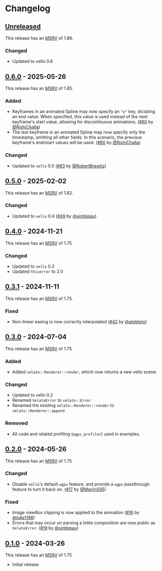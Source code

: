 # Changelog

<!-- Instructions

This changelog follows the patterns described here: <https://keepachangelog.com/en/1.0.0/>.

Subheadings to categorize changes are `added, changed, deprecated, removed, fixed, security`.

-->

## [Unreleased]

This release has an [MSRV][] of 1.86.

### Changed

- Updated to vello 0.6

## [0.6.0]  - 2025-05-26

This release has an [MSRV][] of 1.85.

### Added

- Keyframes in an animated Spline may now specify an `"e"` key, dictating an end value. When specified, this value is used instead of the next keyframe's start value, allowing for discontinuous animations. ([#60][] by [@RishiChalla][])
- The last keyframe in an animated Spline may now specify only the timestamp, omitting all other fields. In this scenario, the previous keyframe's end/start values will be used. ([#60][] by [@RishiChalla][])

### Changed

- Updated to `vello` 0.5 ([#63][] by [@RobertBrewitz][])

## [0.5.0]  - 2025-02-02

This release has an [MSRV][] of 1.82.

### Changed

- Updated to `vello` 0.4 ([#49][] by [@simbleau][]).

## [0.4.0]  - 2024-11-21

This release has an [MSRV][] of 1.75.

### Changed

- Updated to `vello` 0.3
- Updated `thiserror` to 2.0

## [0.3.1]  - 2024-11-11

This release has an [MSRV][] of 1.75.

### Fixed

- Non-linear easing is now correctly interpolated ([#42] by [@atoktoto])

## [0.3.0]  - 2024-07-04

This release has an [MSRV][] of 1.75.

### Added

- Added `velato::Renderer::render`, which now returns a new vello scene.

### Changed

- Updated to vello 0.2
- Renamed `VelatoError` to `velato::Error`
- Renamed the existing `velato::Renderer::render` to `velato::Renderer::append`

### Removed

- All code and related profiling (`wgpu_profiler`) used in examples.

## [0.2.0] - 2024-05-26

This release has an [MSRV][] of 1.75.

### Changed

- Disable `vello`'s default `wgpu` feature, and provide a `wgpu` passthrough feature to turn it back on. ([#17] by [@MarijnS95])

### Fixed

- Image viewBox clipping is now applied to the animation ([#16] by [@luke1188])
- Errors that may occur on parsing a lottie composition are now public as `VelatoError`. ([#19] by [@simbleau])

## [0.1.0] - 2024-03-26

This release has an [MSRV][] of 1.75.

- Initial release

[@luke1188]: https://github.com/luke1188
[@MarijnS95]: https://github.com/MarijnS95
[@simbleau]: https://github.com/simbleau
[@atoktoto]: https://github.com/atoktoto
[@RishiChalla]: https://github.com/RishiChalla
[@RobertBrewitz]: https://github.com/RobertBrewitz

[#16]: https://github.com/linebender/velato/pull/16
[#17]: https://github.com/linebender/velato/pull/17
[#19]: https://github.com/linebender/velato/pull/19
[#42]: https://github.com/linebender/velato/pull/42
[#49]: https://github.com/linebender/velato/pull/49
[#60]: https://github.com/linebender/velato/pull/60
[#63]: https://github.com/linebender/velato/pull/63

[Unreleased]: https://github.com/linebender/velato/compare/v0.6.0...HEAD
[0.6.0]: https://github.com/linebender/velato/compare/v0.5.0...v0.6.0
[0.5.0]: https://github.com/linebender/velato/compare/v0.4.0...v0.5.0
[0.4.0]: https://github.com/linebender/velato/compare/v0.3.1...v0.4.0
[0.3.1]: https://github.com/linebender/velato/compare/v0.3.0...v0.3.1
[0.3.0]: https://github.com/linebender/velato/compare/v0.2.0...v0.3.0
[0.2.0]: https://github.com/linebender/velato/compare/v0.1.0...v0.2.0
[0.1.0]: https://github.com/linebender/velato/releases/tag/v0.1.0

[MSRV]: README.md#minimum-supported-rust-version-msrv
